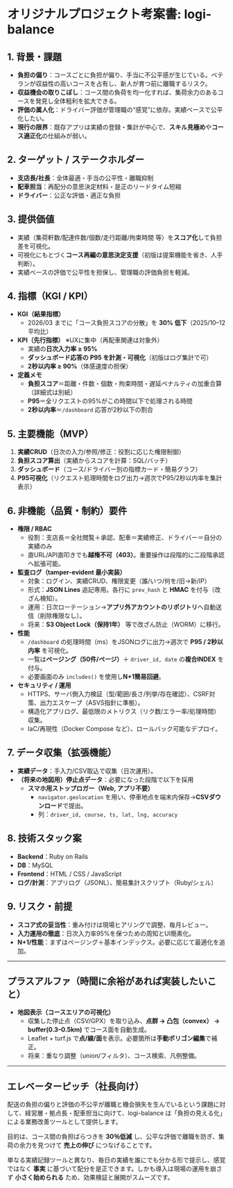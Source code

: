 # オリジナルプロジェクト考案書: logi-balance

## 1. 背景・課題
- **負担の偏り**：コースごとに負担が偏り、手当に不公平感が生じている。ベテランが収益性の高いコースを占有し、新人が育つ前に離職するリスク。
- **収益機会の取りこぼし**：コース間の負荷を均一化すれば、集荷余力のあるコースを発見し全体粗利を拡大できる。
- **評価の属人化**：ドライバー評価が管理職の“感覚”に依存。実績ベースで公平化したい。
- **現行の限界**：既存アプリは実績の登録・集計が中心で、**スキル見極め**や**コース適正化**の仕組みが弱い。

## 2. ターゲット / ステークホルダー
- **支店長/社長**：全体最適・手当の公平性・離職抑制
- **配車担当**：再配分の意思決定材料・是正のリードタイム短縮
- **ドライバー**：公正な評価・適正な負担

## 3. 提供価値
- 実績（集荷軒数/配達件数/個数/走行距離/拘束時間 等）を**スコア化**して負担差を可視化。
- 可視化にもとづく**コース再編の意思決定支援**（初版は提案機能を省き、人手判断）。
- 実績ベースの評価で公平性を担保し、管理職の評価負担を軽減。

## 4. 指標（KGI / KPI）
- **KGI（結果指標）**
  - 2026/03 までに「コース負担スコアの分散」を **30% 低下**（2025/10–12平均比）
- **KPI（先行指標）** ※UXに集中（再配車関連は対象外）
  - 実績の**日次入力率 ≥ 95%**
  - **ダッシュボード応答の P95 を計測・可視化**（初版はログ集計で可）
  - **2秒以内率 ≥ 90%**（体感速度の担保）
- **定義メモ**
  - **負担スコア**＝距離・件数・個数・拘束時間・遅延ペナルティの加重合算（詳細式は別紙）
  - **P95**＝全リクエストの95%がこの時間以下で処理される時間
  - **2秒以内率**＝`/dashboard` 応答が2秒以下の割合

## 5. 主要機能（MVP）
1. **実績CRUD**（日次の入力/参照/修正：役割に応じた権限制御）
2. **負担スコア算出**（実績からスコアを計算：SQL/バッチ）
3. **ダッシュボード**（コース/ドライバー別の指標カード・簡易グラフ）
4. **P95可視化**（リクエスト処理時間をログ出力→週次でP95/2秒以内率を集計表示）

## 6. 非機能（品質・制約）要件
- **権限 / RBAC**
  - 役割：支店長＝全社閲覧＋承認、配車＝実績修正、ドライバー＝自分の実績のみ
  - 直URL/API直叩きでも**越権不可（403）**。重要操作は段階的に二段階承認へ拡張可能。
- **監査ログ（tamper-evident 最小実装）**
  - 対象：ログイン、実績CRUD、権限変更（誰/いつ/何を/旧→新/IP）
  - 形式：**JSON Lines** 追記専用。各行に `prev_hash` と **HMAC** を付与（改ざん検知）。
  - 運用：日次ローテーション→**アプリ外アカウントのリポジトリ**へ自動送信（削除権限なし）。
  - 将来：**S3 Object Lock（保持1年）** 等で改ざん防止（WORM）に移行。
- **性能**
  - `/dashboard` の処理時間（ms）をJSONログに出力→週次で **P95 / 2秒以内率** を可視化。
  - 一覧は**ページング（50件/ページ）**＋ `driver_id, date` の**複合INDEX** を付与。
  - 必要画面のみ `includes()` を使用し**N+1簡易回避**。
- **セキュリティ / 運用**
  - HTTPS、サーバ側入力検証（型/範囲/長さ/列挙/存在確認）、CSRF対策、出力エスケープ（ASVS指針に準拠）。
  - 構造化アプリログ、最低限のメトリクス（リク数/エラー率/処理時間）収集。
  - IaC/再現性（Docker Compose など）、ロールバック可能なデプロイ。

## 7. データ収集（拡張機能）
- **実績データ**：手入力/CSV取込で収集（日次運用）。
- **（将来の地図用）停止点データ**：必要になった段階で以下を採用
  - **スマホ用ストップロガー（Web, アプリ不要）**  
    - `navigator.geolocation` を用い、停車地点を端末内保存→**CSVダウンロード**で提出。  
    - 列：`driver_id, course, ts, lat, lng, accuracy`

## 8. 技術スタック案
- **Backend**：Ruby on Rails
- **DB**：MySQL
- **Frontend**：HTML / CSS / JavaScript
- **ログ/計測**：アプリログ（JSONL）、簡易集計スクリプト（Ruby/シェル）

## 9. リスク・前提
- **スコア式の妥当性**：重み付けは現場ヒアリングで調整、毎月レビュー。
- **入力運用の徹底**：日次入力率95%を保つための周知とUI簡素化。
- **N+1/性能**：まずはページング＋基本インデックス。必要に応じて最適化を追加。

---

## プラスアルファ（時間に余裕があれば実装したいこと）
- **地図表示（コースエリアの可視化）**
  - 収集した停止点（CSV/GPX）を取り込み、**点群 → 凸包（convex） → buffer(0.3–0.5km)** でコース面を自動生成。
  - Leaflet + turf.js で**点/線/面**を表示。必要箇所は**手動ポリゴン編集**で補正。
  - 将来：重なり調整（union/フィルタ）、コース検索、凡例整備。

---
## エレベーターピッチ（社長向け）

配送の負担の偏りと評価の不公平が離職と機会損失を生んでいるという課題に対して、経営層・拠点長・配車担当に向けて、logi-balance は「負担の見える化」による業務改善ツールとして提供します。

目的は、コース間の負担ばらつきを **30％低減** し、公平な評価で離職を防ぎ、集荷の余力を見つけて **売上の伸び** につなげることです。

単なる実績記録ツールと異なり、毎日の実績を誰にでも分かる形で提示し、感覚ではなく **事実** に基づいて配分を是正できます。しかも導入は現場の運用を崩さず **小さく始められる** ため、効果検証と展開がスムーズです。


